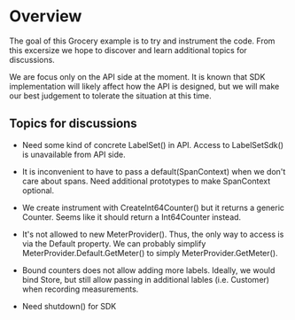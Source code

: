 # Overview

The goal of this Grocery example is to try and instrument the code. From this
excersize we hope to discover and learn additional topics for discussions.

We are focus only on the API side at the moment.  It is known that SDK
implementation will likely affect how the API is designed, but we will make our
best judgement to tolerate the situation at this time.

## Topics for discussions

- Need some kind of concrete LabelSet() in API.  Access to LabelSetSdk() is
unavailable from API side.

- It is inconvenient to have to pass a default(SpanContext) when we don't care
about spans. Need additional prototypes to make SpanContext optional.

- We create instrument with CreateInt64Counter() but it returns a generic
Counter<long>. Seems like it should return a Int64Counter instead.

- It's not allowed to new MeterProvider().  Thus, the only way to access is via
the Default property. We can probably simplify MeterProvider.Default.GetMeter()
to simply MeterProvider.GetMeter().

- Bound counters does not allow adding more labels.  Ideally, we would bind
Store, but still allow passing in additional lables (i.e. Customer) when
recording measurements.

- Need shutdown() for SDK
